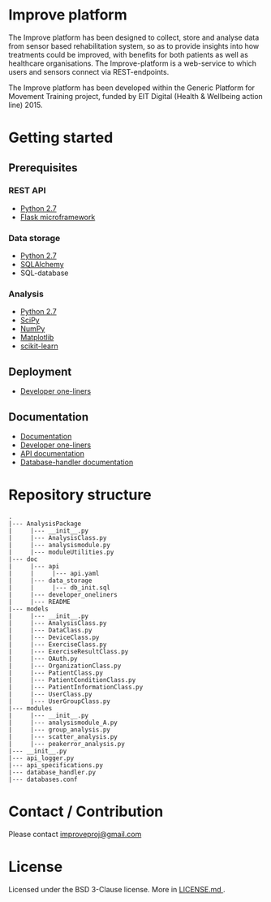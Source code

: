 # Improve platform
The Improve platform has been designed to collect, store and analyse data from sensor based rehabilitation system, so as to provide insights into how treatments could be improved, with benefits for both patients as well as healthcare organisations. The Improve-platform is a web-service to which users and sensors connect via REST-endpoints.

The Improve platform has been developed within the Generic Platform for Movement Training project, funded by EIT Digital (Health & Wellbeing action line) 2015.

# Getting started

## Prerequisites

### REST API
- [ Python 2.7 ](https://www.python.org/download/releases/2.7/)
- [ Flask microframework ](http://flask.pocoo.org/)

### Data storage
- [ Python 2.7 ](https://www.python.org/download/releases/2.7/)
- [ SQLAlchemy ](http://www.sqlalchemy.org/)
- SQL-database

### Analysis
- [ Python 2.7 ](https://www.python.org/download/releases/2.7/)
- [ SciPy ](http://www.scipy.org)
- [ NumPy ](http://www.numpy.org/)
- [ Matplotlib ](http://matplotlib.org/)
- [ scikit-learn ](http://scikit-learn.org/stable/)

## Deployment
- [ Developer one-liners ](/doc/developer_oneliners.md)

## Documentation
- [ Documentation ](/doc/)
- [ Developer one-liners ](/doc/developer_oneliners.md)
- [ API documentation ](/doc/api/)
- [ Database-handler documentation ](/doc/database_handler/)

# Repository structure
    .
    |--- AnalysisPackage
    |     |--- __init__.py
    |     |--- AnalysisClass.py
    |     |--- analysismodule.py
    |     |--- moduleUtilities.py
    |--- doc
    |     |--- api
    |     |     |--- api.yaml
    |     |--- data_storage
    |     |     |--- db_init.sql
    |     |--- developer_oneliners
    |     |--- README
    |--- models
    |     |--- __init__.py
    |     |--- AnalysisClass.py
    |     |--- DataClass.py
    |     |--- DeviceClass.py
    |     |--- ExerciseClass.py
    |     |--- ExerciseResultClass.py
    |     |--- OAuth.py
    |     |--- OrganizationClass.py
    |     |--- PatientClass.py
    |     |--- PatientConditionClass.py
    |     |--- PatientInformationClass.py
    |     |--- UserClass.py
    |     |--- UserGroupClass.py
    |--- modules
    |     |--- __init__.py
    |     |--- analysismodule_A.py
    |     |--- group_analysis.py
    |     |--- scatter_analysis.py
    |     |--- peakerror_analysis.py
    |--- __init__.py
    |--- api_logger.py
    |--- api_specifications.py
    |--- database_handler.py
    |--- databases.conf

# Contact / Contribution
Please contact <improveproj@gmail.com>

# License
Licensed under the BSD 3-Clause license. More in [ LICENSE.md ](/LICENSE.md). 
